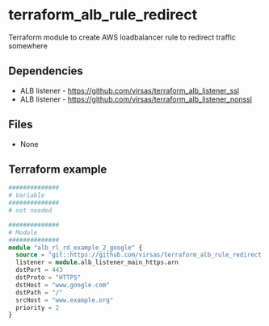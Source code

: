 # terraform_alb_rule_redirect

Terraform module to create AWS loadbalancer rule to redirect traffic somewhere

##  Dependencies

- ALB listener - <https://github.com/virsas/terraform_alb_listener_ssl>
- ALB listener - <https://github.com/virsas/terraform_alb_listener_nonssl>

## Files

- None

## Terraform example

``` terraform
##############
# Variable
##############
# not needed

##############
# Module
##############
module "alb_rl_rd_example_2_google" {
  source = "git::https://github.com/virsas/terraform_alb_rule_redirect.git?ref=v1.0.0"
  listener = module.alb_listener_main_https.arn
  dstPort = 443
  dstProto = "HTTPS"
  dstHost = "www.google.com"
  dstPath = "/"
  srcHost = "www.example.org"
  priority = 2
}
```